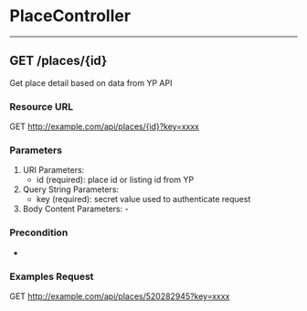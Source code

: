 # **PlaceController**

---

## **GET /places/{id}** ##
Get place detail based on data from YP API
### Resource URL
GET http://example.com/api/places/{id}?key=xxxx
### Parameters
1. URI Parameters: 
	* id (required): place id or listing id from YP
2. Query String Parameters: 
	* key (required): secret value used to authenticate request
3. Body Content Parameters: -
### Precondition
 -
### Examples Request
GET http://example.com/api/places/520282945?key=xxxx